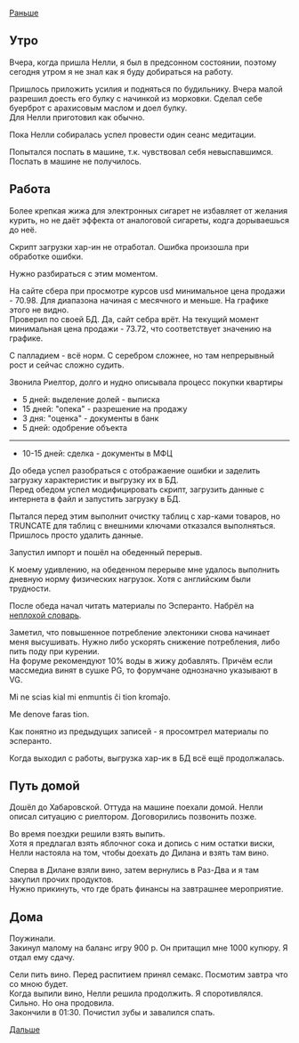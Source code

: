 [Раньше](2020.08.06.md)  
## Утро
Вчера, когда пришла Нелли, я был в предсонном состоянии, поэтому сегодня утром я не знал как я буду добираться на работу.

Пришлось приложить усилия и подняться по будильнику. Вчера малой разрешил доесть его булку с начинкой из морковки. Сделал себе буерброт с арахисовым маслом и доел булку.  
Для Нелли приготовил как обычно.

Пока Нелли собиралась успел провести один сеанс медитации.

Попытался поспать в машине, т.к. чувствовал себя невыспавшимся. Поспать в машине не получилось. 
## Работа
Более крепкая жижа для электронных сигарет не избавляет от желания курить, но не даёт эффекта от аналоговой сигареты, кодга дорываешься до неё.

Скрипт загрузки хар-ин не отработал. Ошибка произошла при обработке ошибки.

Нужно разбираться с этим моментом.

На сайте сбера при просмотре курсов usd минимальное цена продажи - 70.98. Для диапазона начиная с месячного и меньше. На графике этого не видно.  
Проверил по своей БД. Да, сайт себра врёт. На текущий момент минимальная цена продажи - 73.72, что соответствует значению на графике.

С палладием - всё норм. С серебром сложнее, но там непрерывный рост и сейчас сложно судить.

Звонила Риелтор, долго и нудно описывала процесс покупки квартиры
 - 5 дней: выделение долей - выписка
 - 15 дней: "опека" - разрешение на продажу
 - 3 дня: "оценка" - документы в банк
 - 5 дней: одобрение объекта
 - --------------
 - 10-15 дней: сделка - документы в МФЦ

До обеда успел разобраться с отображаение ошибки и заделить загрузку характеристик и выгрузку их в БД.  
Перед обедом успел модифицировать скрипт, загрузить данные с интернета в файл и запустить загрузку в БД.

Пытался перед этим выполнит очистку таблиц с хар-ками товаров, но TRUNCATE для таблиц с внешними ключами отказался выполняться. Пришлось просто удалить данные.

Запустил импорт и пошёл на обеденный перерыв.

К моему удивлению, на обеденном перерыве мне удалось выполнить дневную норму физических нагрузок. Хотя с английским были трудности.

После обеда начал читать материалы по Эсперанто.
Набрёл на [неплохой словарь](http://www.lexicons.ru/model/e/esperanto/_pdf/iorel.pdf).

Заметил, что повышенное потребление электоники снова начинает меня высушивать. Нужно либо ускорять снижение потребления, либо пить поду при курении.  
На форуме рекомендуют 10% воды в жижу добавлять. Причём если массмедиа винят в сушке PG, то форумчане однозначно указывают в VG.

Mi ne scias kial mi enmuntis ĉi tion kromaĵo.

Me denove faras tion.

Как понятно из предыдущих записей - я просомтрел материалы по эсперанто.

Когда выходил с работы, выгрузка хар-ик в БД всё ещё продолжалась.
## Путь домой
Дошёл до Хабаровской. Оттуда на машине поехали домой. Нелли описал ситуацию с риелтором. Договорились позвонить позже.

Во время поездки решили взять выпить.  
Хотя я предлагал взять яблочног сока и допись с ним остатки виски, Нелли настояла на том, чтобы доехать до Дилана и взять там вино.

Сперва в Дилане взяли вино, затем вернулись в Раз-Два и я там закупил прочих продуктов.  
Нужно прикинуть, что где брать финансы на завтрашнее мероприятие.
## Дома
Поужинали.  
Закинул малому на баланс игру 900 р. Он притащил мне 1000 купюру. Я отдал ему сдачу.

Сели пить вино. Перед распитием принял семакс. Посмотим завтра что со мною будет.  
Когда выпили вино, Нелли решила продолжить. Я споротивлялся. Сильно. Но она продовила.  
Закончили в 01:30. Почистил зубы и завалился спать.

[Дальше](2020.08.08.md)